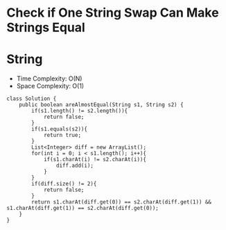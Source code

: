 # Check if One String Swap Can Make Strings Equal

# String

- Time Complexity: O(N)
- Space Complexity: O(1)

```
class Solution {
    public boolean areAlmostEqual(String s1, String s2) {
        if(s1.length() != s2.length()){
            return false;
        }
        if(s1.equals(s2)){
            return true;
        }
        List<Integer> diff = new ArrayList();
        for(int i = 0; i < s1.length(); i++){
            if(s1.charAt(i) != s2.charAt(i)){
                diff.add(i);
            }
        }
        if(diff.size() != 2){
            return false;
        }
        return s1.charAt(diff.get(0)) == s2.charAt(diff.get(1)) && s1.charAt(diff.get(1)) == s2.charAt(diff.get(0));
    }
}
```
